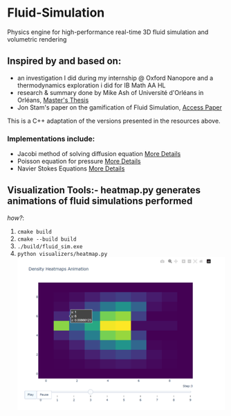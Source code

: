 # Fluid-Simulation
Physics engine for high-performance real-time 3D fluid simulation and volumetric rendering

## Inspired by and based on:
- an investigation I did during my internship @ Oxford Nanopore and a thermodynamics exploration i did for IB Math AA HL
- research & summary done by Mike Ash of Université d'Orléans in Orléans, [Master's Thesis](https://www.mikeash.com/thesis/)
- Jon Stam's paper on the gamification of Fluid Simulation, [Access Paper](https://www.dgp.toronto.edu/public_user/stam/reality/Research/pdf/GDC03.pdf)


This is a C++ adaptation of the versions presented in the resources above.
### Implementations include:
- Jacobi method of solving diffusion equation [More Details](https://byjus.com/maths/jacobian-method/)
- Poisson equation for pressure [More Details](https://barbagroup.github.io/essential_skills_RRC/numba/4/)
- Navier Stokes Equations [More Details](https://en.wikipedia.org/wiki/Navier%E2%80%93Stokes_equations)

## Visualization Tools:- heatmap.py generates animations of fluid simulations performed
_how?_:
1. ```cmake build ```
2. ```cmake --build build ```
3. ```./build/fluid_sim.exe ```
4. ```python visualizers/heatmap.py ```
![preview image](examples/animation_preview.png)